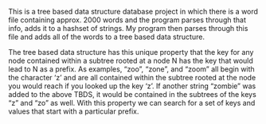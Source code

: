 This is a tree based data structure database project in which there is a word file containing approx. 
2000 words and the program parses through that info, adds it to a hashset of strings. 
My program then parses through this file and adds all of the words to a tree based data structure.

The tree based data structure has this unique property that the key for any node contained within a subtree
rooted at a node N has the key that would lead to N as a prefix. As examples, “zoo”, “zone”, and
“zoom” all begin with the character ‘z’ and are all contained within the subtree rooted at the node
you would reach if you looked up the key ‘z’. If another string “zombie” was added to the above
TBDS, it would be contained in the subtrees of the keys “z” and “zo” as well. With this property
we can search for a set of keys and values that start with a particular prefix. 


